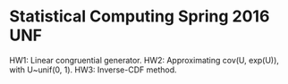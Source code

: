 # Statistical Computing Spring 2016 UNF
  
  HW1: Linear congruential generator.
  HW2: Approximating cov(U, exp(U)), with U~unif(0, 1).
  HW3: Inverse-CDF method.
